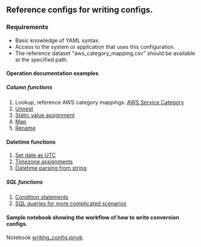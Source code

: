 ## Reference configs for writing configs.

### Requirements

- Basic knowledge of YAML syntax.
- Access to the system or application that uses this configuration.
- The reference dataset "aws_category_mapping.csv" should be available at the specified path.

#### Operation documentation examples

##### Column functions

1. Lookup, reference AWS category mappings. [AWS Service Category](operations/lookup.md)
2. [Unnest](operations/unnest.md)
3. [Static value assignment](operations/static_value.md)
4. [Map](operations/map.md)
5. [Rename](operations/rename.md)

#### Datetime functions

1. [Set date as UTC](operations/utc_assignment.md)
2. [Timezone assignments](operations/assign_timezone.md)
3. [Datetime parsing from string](operations/datetime_parsing.md)

##### SQL functions

1. [Condition statements](operations/sql_condition.md)
2. [SQL queries for more complicated scenarios](operations/sql_query.md)

#### Sample notebook showing the workflow of how to write conversion configs.

Notebook [writing_config.ipnyb](notebooks/writing_configs.ipynb)
